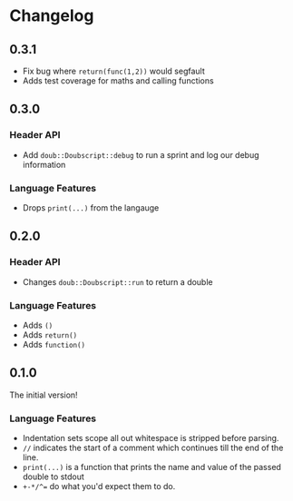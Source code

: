 # Changelog

## 0.3.1

- Fix bug where `return(func(1,2))` would segfault
- Adds test coverage for maths and calling functions

## 0.3.0

### Header API

- Add `doub::Doubscript::debug` to run a sprint and log our debug information

### Language Features

- Drops `print(...)` from the langauge

## 0.2.0

### Header API

- Changes `doub::Doubscript::run` to return a double

### Language Features

- Adds `()`
- Adds `return()`
- Adds `function()`

## 0.1.0

The initial version!

### Language Features

- Indentation sets scope all out whitespace is stripped before parsing.
- `//` indicates the start of a comment which continues till the end of the line.
- `print(...)` is a function that prints the name and value of the passed double to stdout
- `+-*/^=` do what you'd expect them to do.

